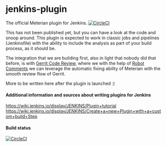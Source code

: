 # jenkins-plugin
The official Meterian plugin for Jenkins.
[![CircleCI](https://circleci.com/gh/MeterianHQ/jenkins-plugin.svg?style=svg)](https://circleci.com/gh/MeterianHQ/jenkins-plugin)

This has not been published yet, but you can have a look at the code and snoop around. This plugin is expected to work in classic jobs and pipelines (Jenkinsfile) with the ability to include the analysis as part of your build process, as it should be.

The integration that we are building first, also in light that nobody did that before, is with [Gerrit Code Review](https://www.gerritcodereview.com/), where we with the help of [Robot Comments](https://www.gerritcodereview.com/config-robot-comments.html) we can leverage the automatic fixing ability of Meterian with the smooth review flow of Gerrit.

More to be written here after the plugin is launched :)

#### Additional information and sources about writing plugins for Jenkins
https://wiki.jenkins.io/display/JENKINS/Plugin+tutorial
https://wiki.jenkins.io/display/JENKINS/Create+a+new+Plugin+with+a+custom+build+Step

#### Build status
[![CircleCI](https://circleci.com/gh/MeterianHQ/jenkins-plugin.svg?style=svg)](https://circleci.com/gh/MeterianHQ/jenkins-plugin)

